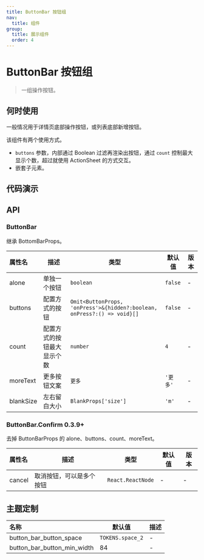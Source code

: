 ```yaml
---
title: ButtonBar 按钮组
nav:
  title: 组件
group:
  title: 展示组件
  order: 4
---
```


# ButtonBar 按钮组

> 一组操作按钮。

## 何时使用

一般情况用于详情页底部操作按钮，或列表底部新增按钮。

该组件有两个使用方式。

- `buttons` 参数，内部通过 Boolean 过滤再渲染出按钮，通过 `count` 控制最大显示个数，超过就使用 ActionSheet 的方式交互。
- 嵌套子元素。

## 代码演示

<code src="./__fixtures__/base.tsx"></code>

<code src="./__fixtures__/buttons.tsx"></code>

<code src="./__fixtures__/confirm.tsx"></code>

## API

### ButtonBar

继承 BottomBarProps。

| 属性名    | 描述                       | 类型                                                                    | 默认值   | 版本 |
| :-------- | -------------------------- | ----------------------------------------------------------------------- | -------- | ---- |
| alone     | 单独一个按钮               | `boolean`                                                               | `false`  | -    |
| buttons   | 配置方式的按钮             | `Omit<ButtonProps, 'onPress'>&{hidden?:boolean, onPress?:() => void}[]` | `false`  | -    |
| count     | 配置方式的按钮最大显示个数 | `number`                                                                | `4`      | -    |
| moreText  | 更多按钮文案               | `更多`                                                                  | `'更多'` | -    |
| blankSize | 左右留白大小               | `BlankProps['size']`                                                    | `'m'`    | -    |

### ButtonBar.Confirm <Badge>0.3.9+</Badge>

去掉 ButtonBarProps 的 alone、buttons、count、moreText。

| 属性名 | 描述                     | 类型              | 默认值 | 版本 |
| :----- | ------------------------ | ----------------- | ------ | ---- |
| cancel | 取消按钮，可以是多个按钮 | `React.ReactNode` | -      | -    |

## 主题定制

| 名称                        | 默认值           | 描述 |
| :-------------------------- | ---------------- | ---- |
| button_bar_button_space     | `TOKENS.space_2` | -    |
| button_bar_button_min_width | 84               | -    |
